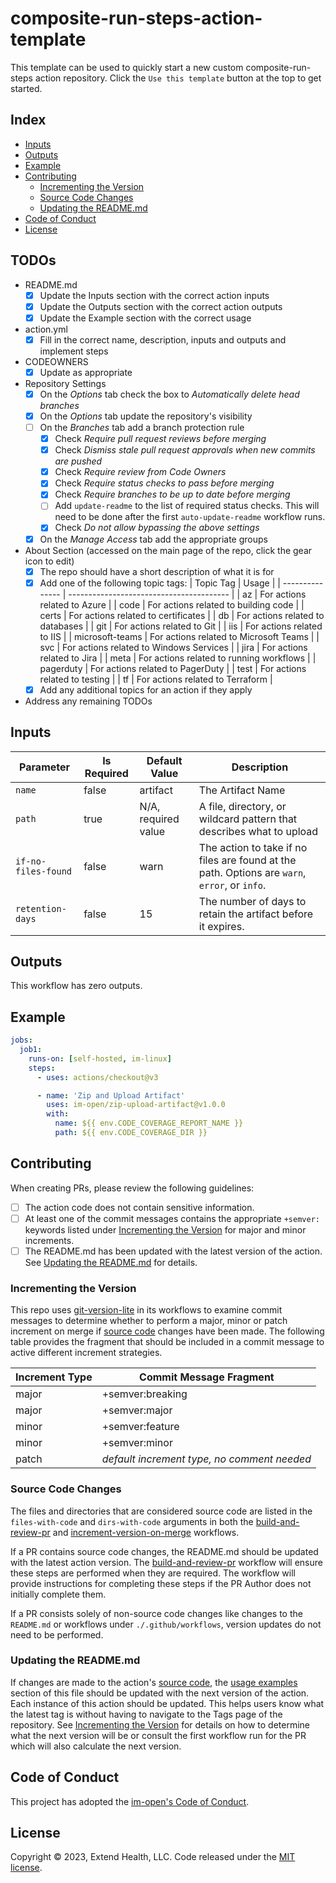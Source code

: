 # composite-run-steps-action-template

This template can be used to quickly start a new custom composite-run-steps action repository.  Click the `Use this template` button at the top to get started.

## Index

- [Inputs](#inputs)
- [Outputs](#outputs)
- [Example](#example)
- [Contributing](#contributing)
  - [Incrementing the Version](#incrementing-the-version)
  - [Source Code Changes](#source-code-changes)
  - [Updating the README.md](#updating-the-readmemd)
- [Code of Conduct](#code-of-conduct)
- [License](#license)

## TODOs

- README.md
  - [x] Update the Inputs section with the correct action inputs
  - [x] Update the Outputs section with the correct action outputs
  - [x] Update the Example section with the correct usage
- action.yml
  - [x] Fill in the correct name, description, inputs and outputs and implement steps
- CODEOWNERS
  - [x] Update as appropriate
- Repository Settings
  - [x] On the *Options* tab check the box to *Automatically delete head branches*
  - [x] On the *Options* tab update the repository's visibility
  - [ ] On the *Branches* tab add a branch protection rule
    - [x] Check *Require pull request reviews before merging*
    - [x] Check *Dismiss stale pull request approvals when new commits are pushed*
    - [x] Check *Require review from Code Owners*
    - [x] Check *Require status checks to pass before merging*
    - [x] Check *Require branches to be up to date before merging*
    - [ ] Add `update-readme` to the list of required status checks.  This will need to be done after the first `auto-update-readme` workflow runs.
    - [x] Check *Do not allow bypassing the above settings*
  - [x] On the *Manage Access* tab add the appropriate groups
- About Section (accessed on the main page of the repo, click the gear icon to edit)
  - [x] The repo should have a short description of what it is for
  - [x] Add one of the following topic tags:
    | Topic Tag       | Usage                                    |
    | --------------- | ---------------------------------------- |
    | az              | For actions related to Azure             |
    | code            | For actions related to building code     |
    | certs           | For actions related to certificates      |
    | db              | For actions related to databases         |
    | git             | For actions related to Git               |
    | iis             | For actions related to IIS               |
    | microsoft-teams | For actions related to Microsoft Teams   |
    | svc             | For actions related to Windows Services  |
    | jira            | For actions related to Jira              |
    | meta            | For actions related to running workflows |
    | pagerduty       | For actions related to PagerDuty         |
    | test            | For actions related to testing           |
    | tf              | For actions related to Terraform         |
  - [x] Add any additional topics for an action if they apply
- Address any remaining TODOs

## Inputs

| Parameter               | Is Required | Default Value       | Description           |
| ----------------------- | ----------- | ------------------- | --------------------- |
| `name`                  | false       | artifact            | The Artifact Name |
| `path`                  | true        | N/A, required value | A file, directory, or wildcard pattern that describes what to upload |
| `if-no-files-found`     | false       | warn                | The action to take if no files are found at the path. Options are `warn`, `error`, or `info`. |
| `retention-days`        | false       | 15                  | The number of days to retain the artifact before it expires. |


## Outputs

This workflow has zero outputs.

## Example

```yml
jobs:
  job1:
    runs-on: [self-hosted, im-linux]
    steps:
      - uses: actions/checkout@v3

      - name: 'Zip and Upload Artifact'
        uses: im-open/zip-upload-artifact@v1.0.0
        with:
          name: ${{ env.CODE_COVERAGE_REPORT_NAME }}
          path: ${{ env.CODE_COVERAGE_DIR }}
```

## Contributing

When creating PRs, please review the following guidelines:

- [ ] The action code does not contain sensitive information.
- [ ] At least one of the commit messages contains the appropriate `+semver:` keywords listed under [Incrementing the Version] for major and minor increments.
- [ ] The README.md has been updated with the latest version of the action.  See [Updating the README.md] for details.

### Incrementing the Version

This repo uses [git-version-lite] in its workflows to examine commit messages to determine whether to perform a major, minor or patch increment on merge if [source code] changes have been made.  The following table provides the fragment that should be included in a commit message to active different increment strategies.

| Increment Type | Commit Message Fragment                     |
|----------------|---------------------------------------------|
| major          | +semver:breaking                            |
| major          | +semver:major                               |
| minor          | +semver:feature                             |
| minor          | +semver:minor                               |
| patch          | *default increment type, no comment needed* |

### Source Code Changes

The files and directories that are considered source code are listed in the `files-with-code` and `dirs-with-code` arguments in both the [build-and-review-pr] and [increment-version-on-merge] workflows.

If a PR contains source code changes, the README.md should be updated with the latest action version.  The [build-and-review-pr] workflow will ensure these steps are performed when they are required.  The workflow will provide instructions for completing these steps if the PR Author does not initially complete them.

If a PR consists solely of non-source code changes like changes to the `README.md` or workflows under `./.github/workflows`, version updates do not need to be performed.

### Updating the README.md

If changes are made to the action's [source code], the [usage examples] section of this file should be updated with the next version of the action.  Each instance of this action should be updated.  This helps users know what the latest tag is without having to navigate to the Tags page of the repository.  See [Incrementing the Version] for details on how to determine what the next version will be or consult the first workflow run for the PR which will also calculate the next version.

## Code of Conduct

This project has adopted the [im-open's Code of Conduct](https://github.com/im-open/.github/blob/main/CODE_OF_CONDUCT.md).

## License

Copyright &copy; 2023, Extend Health, LLC. Code released under the [MIT license](LICENSE).

[git-version-lite]: https://github.com/im-open/git-version-lite
[Incrementing the Version]: #incrementing-the-version
[Updating the README.md]: #updating-the-readmemd
[build-and-review-pr]: ./.github/workflows/build-and-review-pr.yml
[increment-version-on-merge]: ./.github/workflows/increment-version-on-merge.yml
[source code]: #source-code-changes
[usage examples]: #usage-examples
